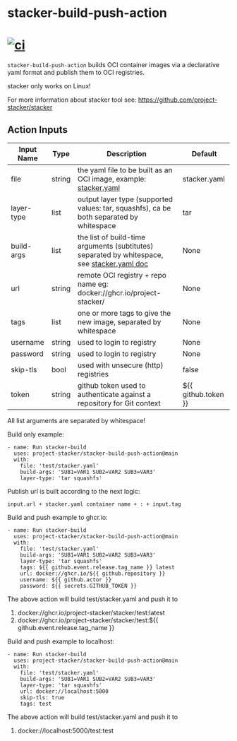 # stacker-build-push-action
# [![ci](https://github.com/project-stacker/stacker-build-push-action/actions/workflows/ci.yaml/badge.svg?branch=main)](https://github.com/project-stacker/stacker-build-push-action/actions)

```stacker-build-push-action``` builds OCI container images via a declarative yaml format and publish them to OCI registries.

stacker only works on Linux!

For more information about stacker tool see: https://github.com/project-stacker/stacker


## Action Inputs

<a id="dockerfile-build-inputs"></a>

| Input Name | Type |  Description | Default |
| ---------- | ---- |----------- | ------- |
| file | string |the yaml file to be built as an OCI image, example: [stacker.yaml](./test/stacker.yaml)  | stacker.yaml
| layer-type | list | output layer type (supported values: tar, squashfs), ca be both separated by whitespace | tar
| build-args | list | the list of build-time arguments (subtitutes) separated by whitespace, see [stacker.yaml doc](https://github.com/project-stacker/stacker/blob/master/doc/stacker_yaml.md) | None
| url | string | remote OCI registry + repo name eg: docker://ghcr.io/project-stacker/ | None
| tags | list | one or more tags to give the new image, separated by whitespace | None
| username | string | used to login to registry | None
| password | string | used to login to registry | None
| skip-tls | bool | used with unsecure (http) registries | false
| token    | string |github token used to authenticate against a repository for Git context | ${{ github.token }}


All list arguments are separated by whitespace!


Build only example:

```
- name: Run stacker-build
  uses: project-stacker/stacker-build-push-action@main
  with:
    file: 'test/stacker.yaml'
    build-args: 'SUB1=VAR1 SUB2=VAR2 SUB3=VAR3'
    layer-type: 'tar squashfs'
```


Publish url is built according to the next logic:
```
input.url + stacker.yaml container name + : + input.tag
```

Build and push example to ghcr.io:

```
- name: Run stacker-build
  uses: project-stacker/stacker-build-push-action@main
  with:
    file: 'test/stacker.yaml'
    build-args: 'SUB1=VAR1 SUB2=VAR2 SUB3=VAR3'
    layer-type: 'tar squashfs'
    tags: ${{ github.event.release.tag_name }} latest
    url: docker://ghcr.io/${{ github.repository }}
    username: ${{ github.actor }}
    password: ${{ secrets.GITHUB_TOKEN }}
```

The above action will build test/stacker.yaml and push it to
1. docker://ghcr.io/project-stacker/stacker/test:latest
2. docker://ghcr.io/project-stacker/stacker/test:${{ github.event.release.tag_name }}

Build and push example to localhost:

```
- name: Run stacker-build
  uses: project-stacker/stacker-build-push-action@main
  with:
    file: 'test/stacker.yaml'
    build-args: 'SUB1=VAR1 SUB2=VAR2 SUB3=VAR3'
    layer-type: 'tar squashfs'
    url: docker://localhost:5000
    skip-tls: true
    tags: test
```

The above action will build test/stacker.yaml and push it to
1. docker://localhost:5000/test:test

